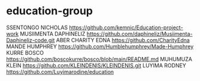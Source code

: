 # education-group
SSENTONGO NICHOLAS https://github.com/kemnic/Education-project-work 
MUSIIMENTA DAPHINELIZ  https://github.com/daphineliz/Musiimenta-Daphineliz-code.git
ABER CHARITY EDNA  https://github.com/CharityEdna
MANDE HUMPHREY  https://github.com/Humblehumphrey/Made-Humphrey
KURRE BOSCO https://github.com/boscokurre/bosco/blob/main/README.md
MUHUMUZA KLEIN https://github.com/KLEINDENIS/KLEINDENIS.git
LUYIMA RODNEY https://github.com/Luyimarodine/education
